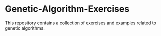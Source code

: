 # Genetic-Algorithm-Exercises
This repository contains a collection of exercises and examples related to genetic algorithms.
